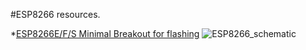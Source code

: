 #ESP8266 resources.

*[ESP8266E/F/S Minimal Breakout for flashing]() 
![ESP8266_schematic](/images/logo.png)
